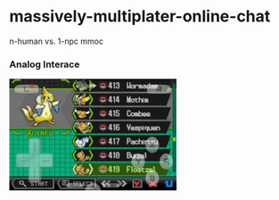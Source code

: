 # massively-multiplater-online-chat
n-human vs. 1-npc mmoc

### Analog Interace
<img src="download.jpeg" align="left" height="200" width="300" >
